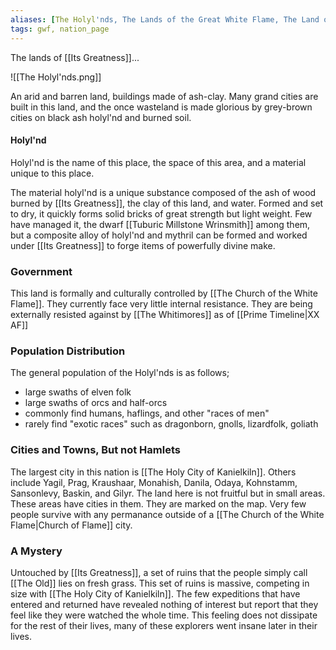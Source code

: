 ```yaml
---
aliases: [The Holyl'nds, The Lands of the Great White Flame, The Land of the Great White Flame, Lands of the Great White Flame, Holyl'nd]
tags: gwf, nation_page
---
```


The lands of [[Its Greatness]]...

![[The Holyl'nds.png]]

An arid and barren land, buildings made of ash-clay. Many grand cities are built in this land, and the once wasteland is made glorious by grey-brown cities on black ash holyl'nd and burned soil.

#### Holyl'nd
Holyl'nd is the name of this place, the space of this area, and a material unique to this place. 

The material holyl'nd is a unique substance composed of the ash of wood burned by [[Its Greatness]], the clay of this land, and water. Formed and set to dry, it quickly forms solid bricks of great strength but light weight. Few have managed it, the dwarf [[Tuburic Millstone Wrinsmith]] among them, but a composite alloy of holyl'nd and mythril can be formed and worked under [[Its Greatness]] to forge items of powerfully divine make.


### Government
This land is formally and culturally controlled by [[The Church of the White Flame]]. They currently face very little internal resistance. They are being externally resisted against by [[The Whitimores]] as of [[Prime Timeline|XX AF]]

### Population Distribution
The general population of the Holyl'nds is as follows;
- large swaths of elven folk
- large swaths of orcs and half-orcs
- commonly find humans, haflings, and other "races of men"
- rarely find "exotic races" such as dragonborn, gnolls, lizardfolk, goliath

### Cities and Towns, But not Hamlets
The largest city in this nation is [[The Holy City of Kanielkiln]]. Others include Yagil, Prag, Kraushaar, Monahish, Danila, Odaya, Kohnstamm, Sansonlevy, Baskin, and Gilyr. The land here is not fruitful but in small areas. These areas have cities in them. They are marked on the map. Very few people survive with any permanance outside of a [[The Church of the White Flame|Church of Flame]] city.

### A Mystery
Untouched by [[Its Greatness]], a set of ruins that the people simply call [[The Old]] lies on fresh grass. This set of ruins is massive, competing in size with [[The Holy City of Kanielkiln]]. The few expeditions that have entered and returned have revealed nothing of interest but report that they feel like they were watched the whole time. This feeling does not dissipate for the rest of their lives, many of these explorers went insane later in their lives.